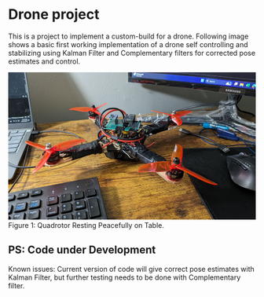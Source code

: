 # Drone project

This is a project to implement a custom-build for a drone. Following image shows a basic first working implementation of a drone self controlling and stabilizing using Kalman Filter and Complementary filters for corrected pose estimates and control. 

<img src=images/resting_tabletop.jpg height="300" width="660" />
Figure 1: Quadrotor Resting Peacefully on Table.

## PS: Code under Development
Known issues: Current version of code will give correct pose estimates with Kalman Filter, but further testing needs to be done with Complementary filter.
